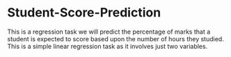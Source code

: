 # Student-Score-Prediction
This is a regression task we will predict the percentage of marks that a student is expected to score based upon the number of hours they studied. This is a simple linear regression task as it involves just two variables.
